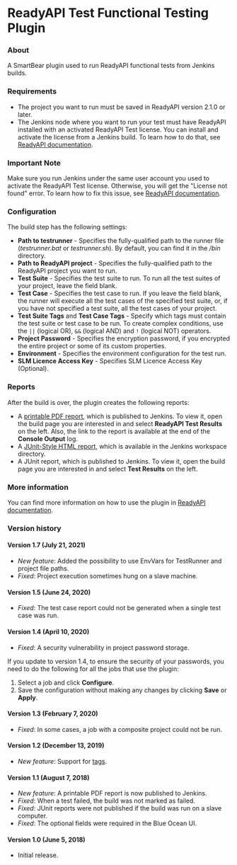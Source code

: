 # ReadyAPI Test Functional Testing Plugin

### About

A SmartBear plugin used to run ReadyAPI functional tests from Jenkins builds.

### Requirements

* The project you want to run must be saved in ReadyAPI version 2.1.0 or later.
* The Jenkins node where you want to run your test must have ReadyAPI installed with an activated ReadyAPI Test license. You can install and activate the license from a Jenkins build. To learn how to do that, see [ReadyAPI documentation](https://support.smartbear.com/readyapi/docs/soapui/running/automating/jenkins.html).

### Important Note

Make sure you run Jenkins under the same user account you used to activate the ReadyAPI Test license. Otherwise, you will get the "License not found" error. To learn how to fix this issue, see [ReadyAPI documentation](https://support.smartbear.com/readyapi/docs/general-info/licensing/troubleshooting/jenkins.html).

### Configuration

The build step has the following settings:

* **Path to testrunner** - Specifies the fully-qualified path to the runner file (*testrunner.bat* or *testrunner.sh*). By default, you can find it in the *<ReadyAPI installation>/bin* directory.
* **Path to ReadyAPI project** -  Specifies the fully-qualified path to the ReadyAPI project you want to run.
* **Test Suite** - Specifies the test suite to run. To run all the test suites of your project, leave the field blank.
* **Test Case** - Specifies the test case to run. If you leave the field blank, the runner will execute all the test cases of the specified test suite, or, if you have not specified a test suite, all the test cases of your project.
* **Test Suite Tags** and **Test Case Tags** - Specify which tags must contain the test suite or test case to be run. To create complex conditions, use the `||` (logical OR), `&&` (logical AND) and `!` (logical NOT) operators.
* **Project Password** - Specifies the encryption password, if you encrypted the entire project or some of its custom properties.
* **Environment** - Specifies the environment configuration for the test run.
* **SLM Licence Access Key** - Specifies SLM Licence Access Key (Optional).

### Reports

After the build is over, the plugin creates the following reports:

*	A [printable PDF report](https://support.smartbear.com/readyapi/docs/testing/reports/getting-started.html), which is published to Jenkins. To view it, open the build page you are interested in and select **ReadyAPI Test Results** on the left. Also, the link to the report is available at the end of the **Console Output** log.
*	A [JUnit-Style HTML report](https://support.smartbear.com/readyapi/docs/testing/reports/existing/html.html), which is available in the Jenkins workspace directory.
*	A JUnit report, which is published to Jenkins. To view it, open the build page you are interested in and select **Test Results** on the left.

### More information

You can find more information on how to use the plugin in [ReadyAPI documentation](https://support.smartbear.com/readyapi/docs/soapui/running/automating/jenkins.html).

### Version history

#### Version 1.7 (July 21, 2021)

* *New feature*: Added the possibility to use EnvVars for TestRunner and project file paths.
* *Fixed*: Project execution sometimes hung on a slave machine.

#### Version 1.5 (June 24, 2020)

* *Fixed*: The test case report could not be generated when a single test case was run.

#### Version 1.4 (April 10, 2020)

* *Fixed*: A security vulnerability in project password storage.

If you update to version 1.4, to ensure the security of your passwords, you need to do the following for all the jobs that use the plugin:

1. Select a job and click **Configure**.
2. Save the configuration without making any changes by clicking **Save** or **Apply**.

#### Version 1.3 (February 7, 2020)

* *Fixed*: In some cases, a job with a composite project could not be run.

#### Version 1.2 (December 13, 2019)

* *New feature*: Support for [tags](https://support.smartbear.com/readyapi/docs/soapui/ui/project.html#tags).

#### Version 1.1 (August 7, 2018)

* *New feature*: A printable PDF report is now published to Jenkins.
* *Fixed*: When a test failed, the build was not marked as failed.
* *Fixed*: JUnit reports were not published if the build was run on a slave computer.
* *Fixed*: The optional fields were required in the Blue Ocean UI.

#### Version 1.0 (June 5, 2018)

* Initial release.
